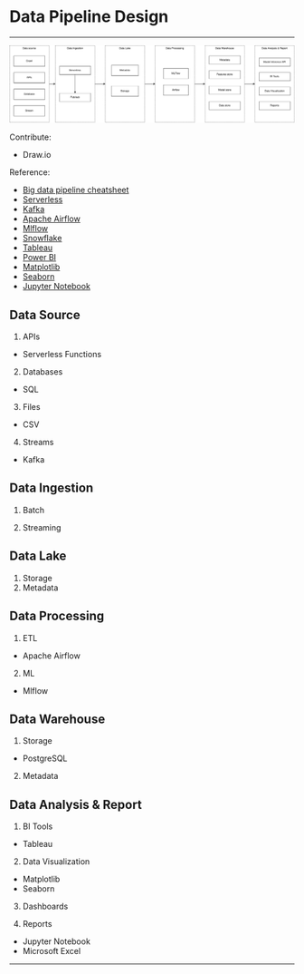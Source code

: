 # Data Pipeline Design

---

![Data Pipeline](images/data-pipeline.drawio.svg)

Contribute:

- Draw.io

Reference:

- [Big data pipeline cheatsheet](https://blog.bytebytego.com/p/ep135-big-data-pipeline-cheatsheet)
- [Serverless](https://aws.amazon.com/serverless/)
- [Kafka](https://kafka.apache.org/documentation/)
- [Apache Airflow](https://airflow.apache.org/docs/apache-airflow/stable/index.html)
- [Mlflow](https://mlflow.org/docs/latest/index.html)
- [Snowflake](https://docs.snowflake.com/en/user-guide/intro.html)
- [Tableau](https://help.tableau.com/current/pro/desktop/en-us/datasource.htm)
- [Power BI](https://docs.microsoft.com/en-us/power-bi/fundamentals/desktop-getting-started)
- [Matplotlib](https://matplotlib.org/stable/contents.html)
- [Seaborn](https://seaborn.pydata.org/tutorial.html)
- [Jupyter Notebook](https://jupyter-notebook.readthedocs.io/en/stable/notebook.html)

## Data Source

1. APIs

- Serverless Functions

2. Databases

- SQL

3. Files

- CSV

4. Streams

- Kafka

## Data Ingestion

1. Batch

2. Streaming

## Data Lake

1. Storage
2. Metadata

## Data Processing

1. ETL

- Apache Airflow

2. ML

- Mlflow

## Data Warehouse

1. Storage

- PostgreSQL

2. Metadata

## Data Analysis & Report

1. BI Tools

- Tableau

2. Data Visualization

- Matplotlib
- Seaborn

3. Dashboards

4. Reports

- Jupyter Notebook
- Microsoft Excel

---
